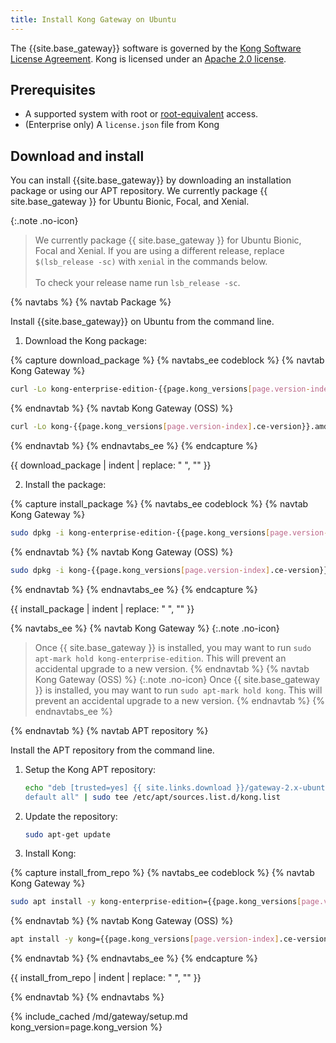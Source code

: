 ```yaml
---
title: Install Kong Gateway on Ubuntu
---
```


The {{site.base_gateway}} software is governed by the
[Kong Software License Agreement](https://konghq.com/kongsoftwarelicense).
Kong is licensed under an
[Apache 2.0 license](https://github.com/Kong/kong/blob/master/LICENSE).

## Prerequisites

* A supported system with root or [root-equivalent](/gateway/{{page.kong_version}}/plan-and-deploy/kong-user) access.
* (Enterprise only) A `license.json` file from Kong

## Download and install

You can install {{site.base_gateway}} by downloading an installation package or using our APT repository. We currently package {{ site.base_gateway }} for Ubuntu Bionic, Focal, and Xenial.

{:.note .no-icon}
> We currently package {{ site.base_gateway }} for Ubuntu Bionic, Focal and Xenial.
> If you are using a different release, replace `$(lsb_release -sc)` with `xenial` in the commands below.
> <br /><br />
> To check your release name run `lsb_release -sc`.


{% navtabs %}
{% navtab Package %}

Install {{site.base_gateway}} on Ubuntu from the command line.

1. Download the Kong package:

{% capture download_package %}
{% navtabs_ee codeblock %}
{% navtab Kong Gateway %}
```bash
curl -Lo kong-enterprise-edition-{{page.kong_versions[page.version-index].ee-version}}.all.deb "{{ site.links.download }}/gateway-2.x-ubuntu-$(lsb_release -sc)/pool/all/k/kong-enterprise-edition/kong-enterprise-edition_{{page.kong_versions[page.version-index].ee-version}}_all.deb"
```
{% endnavtab %}
{% navtab Kong Gateway (OSS) %}
```bash
curl -Lo kong-{{page.kong_versions[page.version-index].ce-version}}.amd64.deb "{{ site.links.download }}/gateway-2.x-ubuntu-$(lsb_release -sc)/pool/all/k/kong/kong_{{page.kong_versions[page.version-index].ce-version}}_amd64.deb"
 ```
{% endnavtab %}
{% endnavtabs_ee %}
{% endcapture %}

{{ download_package | indent | replace: " </code>", "</code>" }}

2. Install the package:

{% capture install_package %}
{% navtabs_ee codeblock %}
{% navtab Kong Gateway %}
```bash
sudo dpkg -i kong-enterprise-edition-{{page.kong_versions[page.version-index].ee-version}}.all.deb
```
{% endnavtab %}
{% navtab Kong Gateway (OSS) %}
```bash
sudo dpkg -i kong-{{page.kong_versions[page.version-index].ce-version}}.amd64.deb
```
{% endnavtab %}
{% endnavtabs_ee %}
{% endcapture %}

{{ install_package | indent | replace: " </code>", "</code>" }}

{% navtabs_ee %}
{% navtab Kong Gateway %}
{:.note .no-icon}
> Once {{ site.base_gateway }} is installed, you may want to run `sudo apt-mark hold kong-enterprise-edition`. This will prevent an accidental upgrade to a new version.
{% endnavtab %}
{% navtab Kong Gateway (OSS) %}
{:.note .no-icon}
> Once {{ site.base_gateway }} is installed, you may want to run `sudo apt-mark hold kong`. This will prevent an accidental upgrade to a new version.
{% endnavtab %}
{% endnavtabs_ee %}

{% endnavtab %}
{% navtab APT repository %}

Install the APT repository from the command line.

1. Setup the Kong APT repository:
    ```bash
    echo "deb [trusted=yes] {{ site.links.download }}/gateway-2.x-ubuntu-$(lsb_release -sc)/ \
    default all" | sudo tee /etc/apt/sources.list.d/kong.list
    ```

2. Update the repository:
    ```bash
    sudo apt-get update
    ```

3. Install Kong:

{% capture install_from_repo %}
{% navtabs_ee codeblock %}
{% navtab Kong Gateway %}
```bash
sudo apt install -y kong-enterprise-edition={{page.kong_versions[page.version-index].ee-version}}
```
{% endnavtab %}
{% navtab Kong Gateway (OSS) %}
```bash
apt install -y kong={{page.kong_versions[page.version-index].ce-version}}
```
{% endnavtab %}
{% endnavtabs_ee %}
{% endcapture %}

{{ install_from_repo | indent | replace: " </code>", "</code>" }}

{% endnavtab %}
{% endnavtabs %}

{% include_cached /md/gateway/setup.md kong_version=page.kong_version %}

